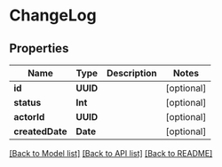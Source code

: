 # ChangeLog

## Properties
Name | Type | Description | Notes
------------ | ------------- | ------------- | -------------
**id** | **UUID** |  | [optional] 
**status** | **Int** |  | [optional] 
**actorId** | **UUID** |  | [optional] 
**createdDate** | **Date** |  | [optional] 

[[Back to Model list]](../README.md#documentation-for-models) [[Back to API list]](../README.md#documentation-for-api-endpoints) [[Back to README]](../README.md)


